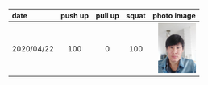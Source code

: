 | date | push up | pull up | squat | photo image |
| :--- | :---: | :---: | :---: | ---: |
| 2020/04/22 | 100 | 0 | 100 | <img src="images/P00422-082730.jpg" height="100"> |



